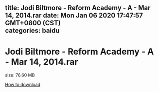 
title: Jodi Biltmore - Reform Academy - A - Mar 14, 2014.rar
date: Mon Jan 06 2020 17:47:57 GMT+0800 (CST)    
categories: baidu
---

# Jodi Biltmore - Reform Academy - A - Mar 14, 2014.rar
size: 76.60 MB
 
 

[How to download](https://bpcam.bemobtrk.com/go/2ceec3aa-1ca2-46d6-b9ff-aaa5c184517c?jno=5431)